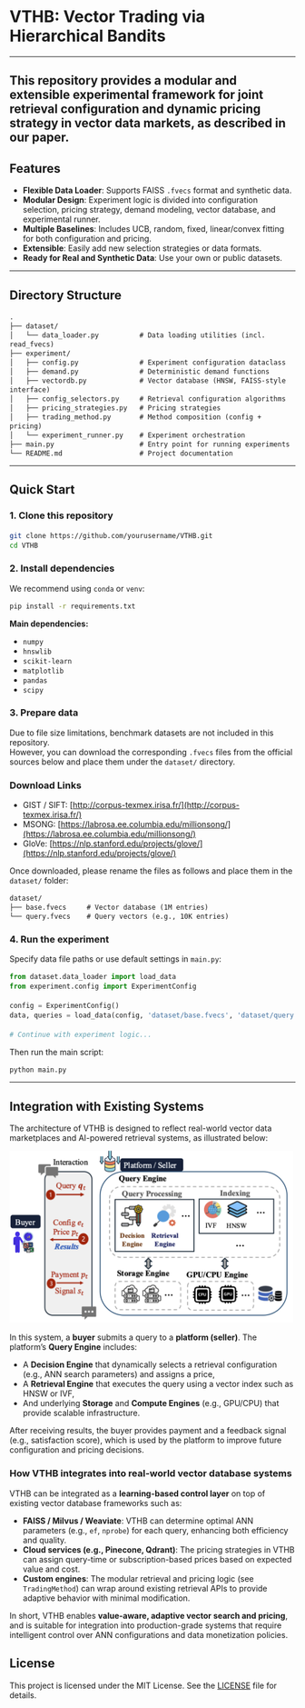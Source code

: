 # VTHB: Vector Trading via Hierarchical Bandits

---
This repository provides a modular and extensible experimental framework for joint retrieval configuration and dynamic pricing strategy in vector data markets, as described in our paper.
---

## Features

- **Flexible Data Loader**: Supports FAISS `.fvecs` format and synthetic data.
- **Modular Design**: Experiment logic is divided into configuration selection, pricing strategy, demand modeling, vector database, and experimental runner.
- **Multiple Baselines**: Includes UCB, random, fixed, linear/convex fitting for both configuration and pricing.
- **Extensible**: Easily add new selection strategies or data formats.
- **Ready for Real and Synthetic Data**: Use your own or public datasets.

---

## Directory Structure

```
.
├── dataset/
│   └── data_loader.py          # Data loading utilities (incl. read_fvecs)
├── experiment/
│   ├── config.py               # Experiment configuration dataclass
│   ├── demand.py               # Deterministic demand functions
│   ├── vectordb.py             # Vector database (HNSW, FAISS-style interface)
│   ├── config_selectors.py     # Retrieval configuration algorithms
│   ├── pricing_strategies.py   # Pricing strategies
│   ├── trading_method.py       # Method composition (config + pricing)
│   └── experiment_runner.py    # Experiment orchestration
├── main.py                     # Entry point for running experiments
└── README.md                   # Project documentation
```


---

## Quick Start

### 1. Clone this repository

```bash
git clone https://github.com/yourusername/VTHB.git
cd VTHB
```
### 2. Install dependencies

We recommend using `conda` or `venv`:

```bash
pip install -r requirements.txt
```

**Main dependencies:**

- `numpy`
- `hnswlib`
- `scikit-learn`
- `matplotlib`
- `pandas`
- `scipy`

### 3. Prepare data


Due to file size limitations, benchmark datasets are not included in this repository.  
However, you can download the corresponding `.fvecs` files from the official sources below and place them under the `dataset/` directory.

### Download Links

- GIST / SIFT: [http://corpus-texmex.irisa.fr/](http://corpus-texmex.irisa.fr/)
- MSONG: [https://labrosa.ee.columbia.edu/millionsong/](https://labrosa.ee.columbia.edu/millionsong/)
- GloVe: [https://nlp.stanford.edu/projects/glove/](https://nlp.stanford.edu/projects/glove/)

Once downloaded, please rename the files as follows and place them in the `dataset/` folder:

```
dataset/
├── base.fvecs     # Vector database (1M entries)
└── query.fvecs    # Query vectors (e.g., 10K entries)
```


### 4. Run the experiment

Specify data file paths or use default settings in `main.py`:

```python
from dataset.data_loader import load_data
from experiment.config import ExperimentConfig

config = ExperimentConfig()
data, queries = load_data(config, 'dataset/base.fvecs', 'dataset/query.fvecs')

# Continue with experiment logic...
```

Then run the main script:

```bash
python main.py
```
---

## Integration with Existing Systems

The architecture of VTHB is designed to reflect real-world vector data marketplaces and AI-powered retrieval systems, as illustrated below:

<img src="./System.png" alt="System Architecture" width="500"/>

In this system, a **buyer** submits a query to a **platform (seller)**. The platform’s **Query Engine** includes:

- A **Decision Engine** that dynamically selects a retrieval configuration (e.g., ANN search parameters) and assigns a price,
- A **Retrieval Engine** that executes the query using a vector index such as HNSW or IVF,
- And underlying **Storage** and **Compute Engines** (e.g., GPU/CPU) that provide scalable infrastructure.

After receiving results, the buyer provides payment and a feedback signal (e.g., satisfaction score), which is used by the platform to improve future configuration and pricing decisions.

### How VTHB integrates into real-world vector database systems

VTHB can be integrated as a **learning-based control layer** on top of existing vector database frameworks such as:

- **FAISS / Milvus / Weaviate**: VTHB can determine optimal ANN parameters (e.g., `ef`, `nprobe`) for each query, enhancing both efficiency and quality.
- **Cloud services (e.g., Pinecone, Qdrant)**: The pricing strategies in VTHB can assign query-time or subscription-based prices based on expected value and cost.
- **Custom engines**: The modular retrieval and pricing logic (see `TradingMethod`) can wrap around existing retrieval APIs to provide adaptive behavior with minimal modification.

In short, VTHB enables **value-aware, adaptive vector search and pricing**, and is suitable for integration into production-grade systems that require intelligent control over ANN configurations and data monetization policies.



## License

This project is licensed under the MIT License. See the [LICENSE](./LICENSE) file for details.

